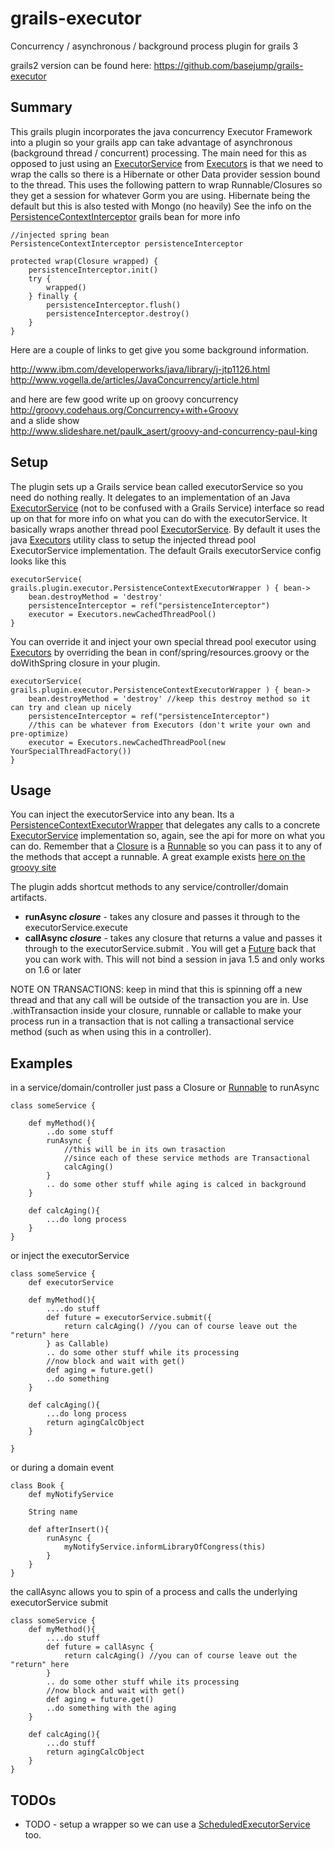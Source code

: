 # grails-executor
Concurrency / asynchronous / background process plugin for grails 3

grails2 version can be found here: https://github.com/basejump/grails-executor

Summary
--------

This grails plugin incorporates the java concurrency Executor Framework into a plugin so your grails app can take advantage of asynchronous (background thread / concurrent) processing. The main need for this as opposed to just using an [ExecutorService][] from [Executors][] is that we need to wrap the calls so there is a Hibernate or other Data provider session bound to the thread. 
This uses the following pattern to wrap Runnable/Closures so they get a session for whatever Gorm you are using. Hibernate being the default but this is also tested with Mongo (no heavily)  See the info on the [PersistenceContextInterceptor][] grails bean for more info

	//injected spring bean
	PersistenceContextInterceptor persistenceInterceptor
	
	protected wrap(Closure wrapped) {
		persistenceInterceptor.init()
		try {
			wrapped()
		} finally {
			persistenceInterceptor.flush()
			persistenceInterceptor.destroy()
		}
	}

Here are a couple of links to get give you some background information.

<http://www.ibm.com/developerworks/java/library/j-jtp1126.html>  
<http://www.vogella.de/articles/JavaConcurrency/article.html>  

and here are few good write up on groovy concurrency  
<http://groovy.codehaus.org/Concurrency+with+Groovy>  
and a slide show  
<http://www.slideshare.net/paulk_asert/groovy-and-concurrency-paul-king>

Setup
-------

The plugin sets up a Grails service bean called executorService so you need do nothing really. It delegates to an implementation of an Java [ExecutorService][] (not to be confused with a Grails Service) interface so read up on that for more info on what you can do with the executorService. It basically wraps another thread pool [ExecutorService][]. By default it uses the java [Executors][] utility class to setup the injected thread pool ExecutorService implementation. The default Grails executorService config looks like this 

	executorService( grails.plugin.executor.PersistenceContextExecutorWrapper ) { bean->
		bean.destroyMethod = 'destroy'
		persistenceInterceptor = ref("persistenceInterceptor")
		executor = Executors.newCachedThreadPool()
	}

You can override it and inject your own special thread pool executor using [Executors][] by overriding the bean in conf/spring/resources.groovy or the doWithSpring closure in your plugin.
	
	executorService(  grails.plugin.executor.PersistenceContextExecutorWrapper ) { bean->
		bean.destroyMethod = 'destroy' //keep this destroy method so it can try and clean up nicely
		persistenceInterceptor = ref("persistenceInterceptor")
		//this can be whatever from Executors (don't write your own and pre-optimize)
		executor = Executors.newCachedThreadPool(new YourSpecialThreadFactory()) 
	}

Usage
------

You can inject the executorService into any bean. Its a [PersistenceContextExecutorWrapper][] that delegates any calls to a concrete [ExecutorService][] implementation so, again, see the api for more on what you can do. Remember that a [Closure][] is a [Runnable][] so you can pass it to any of the methods that accept a runnable. A great example exists [here on the groovy site](http://groovy.codehaus.org/Concurrency+with+Groovy)

The plugin adds shortcut methods to any service/controller/domain artifacts.

- **runAsync _closure_** - takes any closure and passes it through to the executorService.execute
- **callAsync _closure_** - takes any closure that returns a value and passes it through to the executorService.submit . You will get a [Future] back that you can work with. This will not bind a session in java 1.5 and only works on 1.6 or later

NOTE ON TRANSACTIONS: keep in mind that this is spinning off a new thread and that any call will be outside of the transaction you are in. Use .withTransaction inside your closure, runnable or callable to make your process run in a transaction that is not calling a transactional service method (such as when using this in a controller).

Examples
--------

in a service/domain/controller just pass a Closure or [Runnable] to runAsync

	class someService {

		def myMethod(){
			..do some stuff
			runAsync {
				//this will be in its own trasaction 
				//since each of these service methods are Transactional
				calcAging() 
			}
			.. do some other stuff while aging is calced in background
		}

		def calcAging(){
			...do long process
		}
	}
	
or inject the executorService

	class someService {
		def executorService

		def myMethod(){
			....do stuff
			def future = executorService.submit({
				return calcAging() //you can of course leave out the "return" here
			} as Callable)
			.. do some other stuff while its processing
			//now block and wait with get()
			def aging = future.get()
			..do something
		}

		def calcAging(){
			...do long process
			return agingCalcObject
		}
	
	}
	
or during a domain event
	
	class Book {
		def myNotifyService
		
		String name
		
		def afterInsert(){
			runAsync {
				myNotifyService.informLibraryOfCongress(this)
			}
		}
	}

the callAsync allows you to spin of a process and calls the underlying executorService submit

	class someService {
		def myMethod(){
			....do stuff
			def future = callAsync {
				return calcAging() //you can of course leave out the "return" here
			}
			.. do some other stuff while its processing
			//now block and wait with get()
			def aging = future.get()
			..do something with the aging
		}

		def calcAging(){
			...do stuff
			return agingCalcObject
		}
	}

TODOs
--------

* TODO - setup a wrapper so we can use a [ScheduledExecutorService][] too.


[ExecutorService]: http://download.oracle.com/javase/6/docs/api/java/util/concurrent/ExecutorService.html
[Executors]: http://download.oracle.com/javase/6/docs/api/java/util/concurrent/Executors.html
[Future]: http://download-llnw.oracle.com/javase/6/docs/api/java/util/concurrent/Future.html
[Runnable]: http://download.oracle.com/javase/6/docs/api/java/lang/Runnable.html
[Closure]: http://groovy.codehaus.org/api/groovy/lang/Closure.html
[ScheduledExecutorService]: http://download.oracle.com/javase/6/docs/api/java/util/concurrent/ScheduledExecutorService.html
[PersistenceContextExecutorWrapper]: http://github.com/uberall/grails-executor/blob/master/src/groovy/grails/plugin/executor/PersistenceContextExecutorWrapper.groovy
[PersistenceContextInterceptor]: http://grails.org/doc/latest/api/org/codehaus/groovy/grails/support/PersistenceContextInterceptor.html 
